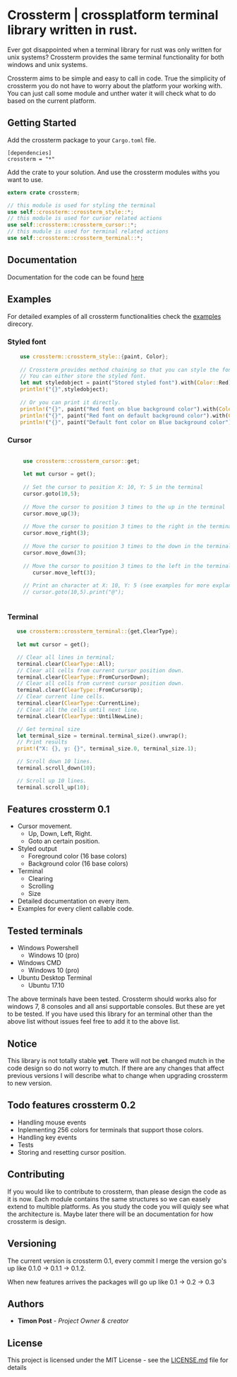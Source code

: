 # Crossterm | crossplatform terminal library written in rust.

Ever got disappointed when a terminal library for rust was only written for unix systems? Crossterm provides the same terminal functionality for both windows and unix systems.

Crossterm aims to be simple and easy to call in code. True the simplicity of crossterm you do not have to worry about the platform your working with. You can just call some module and unther water it will check what to do based on the current platform.

## Getting Started

Add the crossterm package to your `Cargo.toml` file.

```
[dependencies]
crossterm = "*"

```

Add the crate to your solution.
And use the crossterm modules withs you want to use.

```rust  
extern crate crossterm;

// this module is used for styling the terminal
use self::crossterm::crossterm_style::*;
// this module is used for cursor related actions
use self::crossterm::crossterm_cursor::*;
// this mudule is used for terminal related actions
use self::crossterm::crossterm_terminal::*;

```
## Documentation

Documentation for the code can be found [here](https://atcentra.com/crossterm/index.html)

## Examples

For detailed examples of all crossterm functionalities check the [examples](https://github.com/TimonPost/crossterm/tree/master/examples) direcory.

### Styled font
```rust    
    use crossterm::crossterm_style::{paint, Color};
    
    // Crossterm provides method chaining so that you can style the font nicely.
    // You can either store the styled font.
    let mut styledobject = paint("Stored styled font").with(Color::Red).on(Color::Blue);
    println!("{}",styledobject);
    
    // Or you can print it directly.
    println!("{}", paint("Red font on blue background color").with(Color::Red).on(Color::Blue));     
    println!("{}", paint("Red font on default background color").with(Color::Red));
    println!("{}", paint("Default font color on Blue background color").on(Color::Blue));
```
### Cursor
```rust 

     use crossterm::crossterm_cursor::get;
    
     let mut cursor = get();
    
     // Set the cursor to position X: 10, Y: 5 in the terminal
     cursor.goto(10,5);
    
     // Move the cursor to position 3 times to the up in the terminal
     cursor.move_up(3);
    
     // Move the cursor to position 3 times to the right in the terminal
     cursor.move_right(3);
    
     // Move the cursor to position 3 times to the down in the terminal
     cursor.move_down(3);
    
     // Move the cursor to position 3 times to the left in the terminal
        cursor.move_left(3);
    
     // Print an character at X: 10, Y: 5 (see examples for more explanation why to use this method).
     // cursor.goto(10,5).print("@");    
    
```

### Terminal
```rust 
   use crossterm::crossterm_terminal::{get,ClearType};
   
   let mut cursor = get();

   // Clear all lines in terminal;
   terminal.clear(ClearType::All);
   // Clear all cells from current cursor position down.
   terminal.clear(ClearType::FromCursorDown);
   // Clear all cells from current cursor position down.
   terminal.clear(ClearType::FromCursorUp);
   // Clear current line cells.
   terminal.clear(ClearType::CurrentLine);
   // Clear all the cells until next line.
   terminal.clear(ClearType::UntilNewLine);

   // Get terminal size
   let terminal_size = terminal.terminal_size().unwrap();
   // Print results
   print!("X: {}, y: {}", terminal_size.0, terminal_size.1);

   // Scroll down 10 lines.
   terminal.scroll_down(10);

   // Scroll up 10 lines.
   terminal.scroll_up(10);
```

## Features crossterm 0.1

- Cursor movement.
    - Up, Down, Left, Right.
    - Goto an certain position.
- Styled output
    - Foreground color (16 base colors)
    - Background color (16 base colors)
- Terminal
    - Clearing
    - Scrolling
    - Size
- Detailed documentation on every item.
- Examples for every client callable code.

## Tested terminals

- Windows Powershell
    - Windows 10 (pro)
- Windows CMD
    - Windows 10 (pro)
- Ubuntu Desktop Terminal
    - Ubuntu 17.10


The above terminals have been tested. Crossterm should works also for windows 7, 8 consoles and all ansi supportable consoles.
But these are yet to be tested. 
If you have used this library for an terminal other than the above list without issues feel free to add it to the above list.
    

## Notice 
This library is not totally stable **yet**. There will not be changed mutch in the code design so do not worry to mutch. If there are any changes that affect previous versions I will describe what to change when upgrading crossterm to new version.

## Todo features crossterm 0.2

- Handling mouse events 
- Inplementing 256 colors for terminals that support those colors.
- Handling key events
- Tests
- Storing and resetting cursor position. 

## Contributing

If you would like to contribute to crossterm, than please design the code as it is now. Each module contains the same structures so we can easely extend to multible platforms. As you study the code you will quiqly see what the architecture is. Maybe later there will be an documentation for how crossterm is design.

## Versioning

The current version is crossterm 0.1, every commit I merge the version go's up like 0.1.0 -> 0.1.1 -> 0.1.2.

When new features arrives the packages will go up like 0.1 -> 0.2 -> 0.3

## Authors

* **Timon Post** - *Project Owner & creator*

## License

This project is licensed under the MIT License - see the [LICENSE.md](LICENSE.md) file for details



